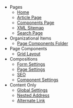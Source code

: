 - <i class="fa fa-folder" aria-hidden="true"></i> Pages
  - [Home](/Starterkit-Package/v8/doctypes/Doctype-Home-Schema.html)
  - [Article Page](/Starterkit-Package/v8/doctypes/Doctype-Article-Page-Schema.html)
  - [Components Page](/Starterkit-Package/v8/doctypes/Doctype-Comp-Page-Schema.html)
  - [XML Sitemap](/Starterkit-Package/v8/doctypes/Doctype-XML-Sitemap-Schema.html)
  - [Search Page](doctypes/Doctype-Search-Page-Schema.html)
- <i class="fa fa-folder" aria-hidden="true"></i> Organizational Items
  - [Page Components Folder](/Components-Library/v8/Page-Components/Page-Comp-Folder.html)
- <i class="fa fa-folder" aria-hidden="true"></i> Page Components
  - [Grid Layout](/Components-Library/v8/Page-Components/Grid-Layout.html)
- <i class="fa fa-folder" aria-hidden="true"></i> Compositions
  - [Form Settings](/Starterkit-Package/v8/doctypes/Doctype-Form-Settings-Schema.html)
  - [Page Settings](/Starterkit-Package/v8/doctypes/Doctype-Page-Settings-Schema.html)
  - [SEO](/Starterkit-Package/v8/doctypes/Doctype-SEO-Schema.html)
  - [Component Settings](doctypes/Doctype-Comp-Settings-Schema.html)
- <i class="fa fa-folder" aria-hidden="true"></i> Content Only
  - [Global Settings](/Starterkit-Package/v8/doctypes/Doctype-Global-Settings-Schema.html)
  - [Nested Address](/Starterkit-Package/v8/doctypes/Doctype-Nested-Address-Schema.html)
  - [Alternate Link](/Starterkit-Package/v8/doctypes/Doctype-Alternate-Link-Schema.html)